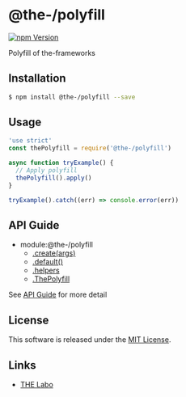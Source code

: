 @the-/polyfill
==========

<!---
This file is generated by @the-/templates. Do not update manually.
--->

<!-- Badge Start -->
<a name="badges"></a>

[![npm Version][bd_npm_shield_url]][bd_npm_url]

[bd_repo_url]: https://github.com/the-labo/the
[bd_npm_url]: http://www.npmjs.org/package/@the-/polyfill
[bd_npm_shield_url]: http://img.shields.io/npm/v/@the-/polyfill.svg?style=flat

<!-- Badge End -->


<!-- Description Start -->
<a name="description"></a>

Polyfill of the-frameworks

<!-- Description End -->


<!-- Overview Start -->
<a name="overview"></a>




<!-- Overview End -->


<!-- Sections Start -->
<a name="sections"></a>

<!-- Section from "doc/readme/01.Installation.md.hbs" Start -->

<a name="section-doc-readme-01-installation-md"></a>

Installation
-----

```bash
$ npm install @the-/polyfill --save
```


<!-- Section from "doc/readme/01.Installation.md.hbs" End -->

<!-- Section from "doc/readme/02.Usage.md.hbs" Start -->

<a name="section-doc-readme-02-usage-md"></a>

Usage
---------

```javascript
'use strict'
const thePolyfill = require('@the-/polyfill')

async function tryExample() {
  // Apply polyfill
  thePolyfill().apply()
}

tryExample().catch((err) => console.error(err))

```


<!-- Section from "doc/readme/02.Usage.md.hbs" End -->


<!-- Sections Start -->

<a name="api"></a>

## API Guide


- module:@the-/polyfill
  - [.create(args)](./doc/api/api.md#module_@the-/polyfill.create)
  - [.default()](./doc/api/api.md#module_@the-/polyfill.default)
  - [.helpers](./doc/api/api.md#module_@the-/polyfill.helpers)
  - [.ThePolyfill](./doc/api/api.md#module_@the-/polyfill.ThePolyfill)

See [API Guide](./doc/api/api.md) for more detail


<!-- LICENSE Start -->
<a name="license"></a>

License
-------
This software is released under the [MIT License](https://github.com/the-labo/the/blob/master/LICENSE).

<!-- LICENSE End -->


<!-- Links Start -->
<a name="links"></a>

Links
------

+ [THE Labo][the_labo_url]

[the_labo_url]: https://github.com/the-labo

<!-- Links End -->
